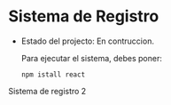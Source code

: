 <H1> Sistema de Registro</h1>

- Estado del projecto: En contruccion.

  Para ejecutar el sistema, debes poner:

  ```npm istall react```

Sistema de registro 2
